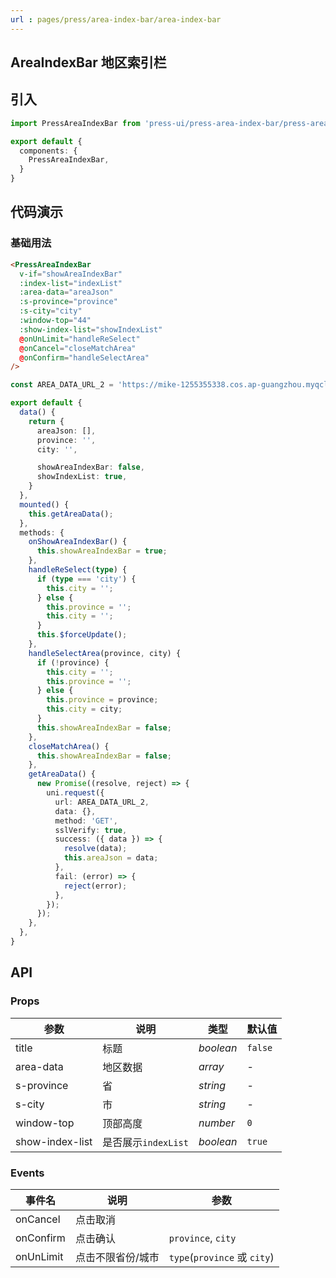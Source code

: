 ```yaml
---
url : pages/press/area-index-bar/area-index-bar
---
```


## AreaIndexBar 地区索引栏


## 引入

```ts
import PressAreaIndexBar from 'press-ui/press-area-index-bar/press-area-index-bar';

export default {
  components: {
    PressAreaIndexBar,
  }
}
```

## 代码演示

### 基础用法

```html
<PressAreaIndexBar
  v-if="showAreaIndexBar"
  :index-list="indexList"
  :area-data="areaJson"
  :s-province="province"
  :s-city="city"
  :window-top="44"
  :show-index-list="showIndexList"
  @onUnLimit="handleReSelect"
  @onCancel="closeMatchArea"
  @onConfirm="handleSelectArea"
/>
```

```ts
const AREA_DATA_URL_2 = 'https://mike-1255355338.cos.ap-guangzhou.myqcloud.com/press/data/area.json';

export default {
  data() {
    return {
      areaJson: [],
      province: '',
      city: '',

      showAreaIndexBar: false,
      showIndexList: true,
    }
  },
  mounted() {
    this.getAreaData();
  },
  methods: {
    onShowAreaIndexBar() {
      this.showAreaIndexBar = true;
    },
    handleReSelect(type) {
      if (type === 'city') {
        this.city = '';
      } else {
        this.province = '';
        this.city = '';
      }
      this.$forceUpdate();
    },
    handleSelectArea(province, city) {
      if (!province) {
        this.city = '';
        this.province = '';
      } else {
        this.province = province;
        this.city = city;
      }
      this.showAreaIndexBar = false;
    },
    closeMatchArea() {
      this.showAreaIndexBar = false;
    },
    getAreaData() {
      new Promise((resolve, reject) => {
        uni.request({
          url: AREA_DATA_URL_2,
          data: {},
          method: 'GET',
          sslVerify: true,
          success: ({ data }) => {
            resolve(data);
            this.areaJson = data;
          },
          fail: (error) => {
            reject(error);
          },
        });
      });
    },
  },
}
```
## API

### Props

| 参数            | 说明                | 类型      | 默认值  |
| --------------- | ------------------- | --------- | ------- |
| title           | 标题                | _boolean_ | `false` |
| area-data       | 地区数据            | _array_   | -       |
| s-province      | 省                  | _string_  | -       |
| s-city          | 市                  | _string_  | -       |
| window-top      | 顶部高度            | _number_  | `0`     |
| show-index-list | 是否展示`indexList` | _boolean_ | `true`  |



### Events

| 事件名    | 说明              | 参数                         |
| --------- | ----------------- | ---------------------------- |
| onCancel  | 点击取消          |                              |
| onConfirm | 点击确认          | `province`, `city`           |
| onUnLimit | 点击不限省份/城市 | `type`(`province` 或 `city`) |
